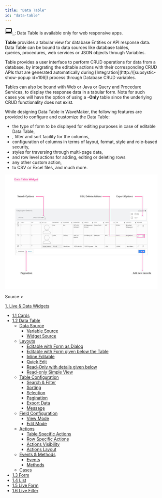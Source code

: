 ```yaml
---
title: "Data Table"
id: "data-table"
---
```


[![](../assets/laptop.png)  ](../assets/laptop.png): Data Table is available only for web responsive apps.

**Table** provides a tabular view for database Entities or API response data. Data Table can be bound to data sources like database tables, queries, procedures, web services or JSON objects through Variables.

Table provides a user interface to perform CRUD operations for data from a database, by integrating the editable actions with their corresponding CRUD APIs that are generated automatically during [Integration](http://[supsystic-show-popup id=106]) process through Database CRUD variables.

Tables can also be bound with Web or Java or Query and Procedure Services, to display the response data in a tabular form. Note for such cases you will have the option of using a **\-Only** table since the underlying CRUD functionality does not exist.

While designing Data Table in WaveMaker, the following features are provided to configure and customize the Data Table:

- the type of form to be displayed for editing purposes in case of editable Data Table,
- , filter and sort facility for the columns,
- configuration of columns in terms of layout, format, style and role-based security,
- styles for traversing through multi-page data,
- and row level actions for adding, editing or deleting rows
- any other custom action,
- to CSV or Excel files, and much more.

[![](../assets/GraphicsData-Table-Widgeta.jpg)](../assets/GraphicsData-Table-Widgeta.jpg)

Source >

[1\. Live & Data Widgets](/learn/app-development/widgets/widget-library/#data-live)

- [1.1 Cards](/learn/app-development/widgets/datalive/cards/)
- [1.2 Data Table](/learn/app-development/widgets/datalive/data-table/)
    - [Data Source](/learn/app-development/widgets/datalive/datatable/data-source/)
        - [Variable Source](/learn/app-development/widgets/datalive/datatable/data-source/#variable-source)
        - [Widget Source](/learn/app-development/widgets/datalive/datatable/data-source/#widget-source)
    - [Layouts](/learn/app-development/widgets/datalive/datatable/layouts/)
        - [Editable with Form as Dialog](/learn/app-development/widgets/datalive/datatable/layouts/#efd)
        - [Editable with Form given below the Table](/learn/app-development/widgets/datalive/datatable/layouts/#efb)
        - [Inline Editable](/learn/app-development/widgets/datalive/datatable/layouts/#edi)
        - [Quick Edit](/learn/app-development/widgets/datalive/datatable/layouts/#edq)
        - [Read-Only with details given below](/learn/app-development/widgets/datalive/datatable/layouts/#rof)
        - [Read-only Simple View](/learn/app-development/widgets/datalive/datatable/layouts/#ros)
    - [Table Configuration](/learn/app-development/widgets/datalive/datatable/table-configuration/)
        - [Search & Filter](/learn/app-development/widgets/datalive/datatable/table-configuration/#search-n-filter)
        - [Sorting](/learn/app-development/widgets/datalive/datatable/table-configuration/#sorting)
        - [Selection](/learn/app-development/widgets/datalive/datatable/table-configuration/#selection)
        - [Pagination](/learn/app-development/widgets/datalive/datatable/table-configuration/#pagin)
        - [Export Data](/learn/app-development/widgets/datalive/datatable/table-configuration/#export-data)
        - [Message](/learn/app-development/widgets/datalive/datatable/table-configuration/#message)
    - [Field Configuration](/learn/app-development/widgets/datalive/datatable/field-configuration/)
        - [View Mode](/learn/app-development/widgets/datalive/datatable/field-configuration/#view-mode)
        - [Edit Mode](/learn/app-development/widgets/datalive/datatable/field-configuration/#edit-mode)
    - [Actions](/learn/app-development/widgets/datalive/datatable/actions/)
        - [Table Specific Actions](/learn/app-development/widgets/datalive/datatable/actions/#table-actions)
        - [Row Specific Actions](/learn/app-development/widgets/datalive/datatable/actions/#row-actions)
        - [Actions Visibility](/learn/app-development/widgets/datalive/datatable/actions/#actions-visibility)
        - [Actions Layout](/learn/app-development/widgets/datalive/datatable/actions/#actions-layout)
    - [Events & Methods](/learn/app-development/widgets/datalive/datatable/datatable-events-methods/)
        - [Events](/learn/app-development/widgets/datalive/datatable/datatable-events-methods/#events)
        - [Methods](/learn/app-development/widgets/datalive/datatable/datatable-events-methods/#methods)
    - [Cases](/learn/app-development/widgets/datalive/datatable/data-table-use-cases/)
- [1.3 Form](/learn/app-development/widgets/datalive/form/)
- [1.4 List](/learn/app-development/widgets/datalive/list/)
- [1.5 Live Form](/learn/app-development/widgets/datalive/live-form/)
- [1.6 Live Filter](/learn/app-development/widgets/datalive/live-filter/)
